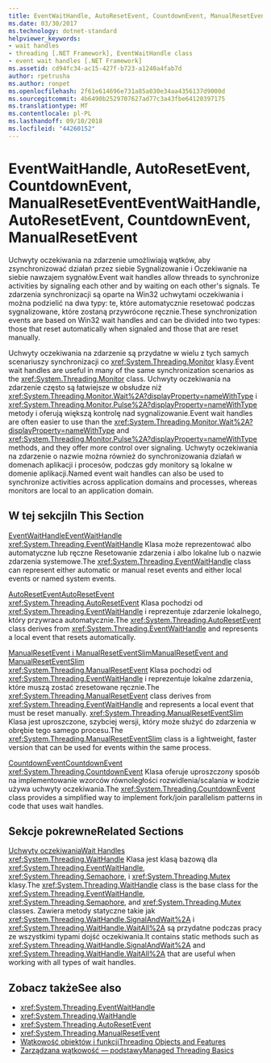 ```yaml
---
title: EventWaitHandle, AutoResetEvent, CountdownEvent, ManualResetEvent
ms.date: 03/30/2017
ms.technology: dotnet-standard
helpviewer_keywords:
- wait handles
- threading [.NET Framework], EventWaitHandle class
- event wait handles [.NET Framework]
ms.assetid: cd94fc34-ac15-427f-b723-a1240a4fab7d
author: rpetrusha
ms.author: ronpet
ms.openlocfilehash: 2f61e614696e731a85a030e34aa4356137d9000d
ms.sourcegitcommit: 4b6490b2529707627ad77c3a43fbe64120397175
ms.translationtype: MT
ms.contentlocale: pl-PL
ms.lasthandoff: 09/10/2018
ms.locfileid: "44260152"
---
```

# <a name="eventwaithandle-autoresetevent-countdownevent-manualresetevent"></a><span data-ttu-id="9da3b-102">EventWaitHandle, AutoResetEvent, CountdownEvent, ManualResetEvent</span><span class="sxs-lookup"><span data-stu-id="9da3b-102">EventWaitHandle, AutoResetEvent, CountdownEvent, ManualResetEvent</span></span>
<span data-ttu-id="9da3b-103">Uchwyty oczekiwania na zdarzenie umożliwiają wątków, aby zsynchronizować działań przez siebie Sygnalizowanie i Oczekiwanie na siebie nawzajem sygnałów.</span><span class="sxs-lookup"><span data-stu-id="9da3b-103">Event wait handles allow threads to synchronize activities by signaling each other and by waiting on each other's signals.</span></span> <span data-ttu-id="9da3b-104">Te zdarzenia synchronizacji są oparte na Win32 uchwytami oczekiwania i można podzielić na dwa typy: te, które automatycznie resetować podczas sygnalizowane, które zostaną przywrócone ręcznie.</span><span class="sxs-lookup"><span data-stu-id="9da3b-104">These synchronization events are based on Win32 wait handles and can be divided into two types: those that reset automatically when signaled and those that are reset manually.</span></span>  
  
 <span data-ttu-id="9da3b-105">Uchwyty oczekiwania na zdarzenie są przydatne w wielu z tych samych scenariuszy synchronizacji co <xref:System.Threading.Monitor> klasy.</span><span class="sxs-lookup"><span data-stu-id="9da3b-105">Event wait handles are useful in many of the same synchronization scenarios as the <xref:System.Threading.Monitor> class.</span></span> <span data-ttu-id="9da3b-106">Uchwyty oczekiwania na zdarzenie często są łatwiejsze w obsłudze niż <xref:System.Threading.Monitor.Wait%2A?displayProperty=nameWithType> i <xref:System.Threading.Monitor.Pulse%2A?displayProperty=nameWithType> metody i oferują większą kontrolę nad sygnalizowanie.</span><span class="sxs-lookup"><span data-stu-id="9da3b-106">Event wait handles are often easier to use than the <xref:System.Threading.Monitor.Wait%2A?displayProperty=nameWithType> and <xref:System.Threading.Monitor.Pulse%2A?displayProperty=nameWithType> methods, and they offer more control over signaling.</span></span> <span data-ttu-id="9da3b-107">Uchwyty oczekiwania na zdarzenie o nazwie można również do synchronizowania działań w domenach aplikacji i procesów, podczas gdy monitory są lokalne w domenie aplikacji.</span><span class="sxs-lookup"><span data-stu-id="9da3b-107">Named event wait handles can also be used to synchronize activities across application domains and processes, whereas monitors are local to an application domain.</span></span>  
  
## <a name="in-this-section"></a><span data-ttu-id="9da3b-108">W tej sekcji</span><span class="sxs-lookup"><span data-stu-id="9da3b-108">In This Section</span></span>  
 [<span data-ttu-id="9da3b-109">EventWaitHandle</span><span class="sxs-lookup"><span data-stu-id="9da3b-109">EventWaitHandle</span></span>](../../../docs/standard/threading/eventwaithandle.md)  
 <span data-ttu-id="9da3b-110"><xref:System.Threading.EventWaitHandle> Klasa może reprezentować albo automatyczne lub ręczne Resetowanie zdarzenia i albo lokalne lub o nazwie zdarzenia systemowe.</span><span class="sxs-lookup"><span data-stu-id="9da3b-110">The <xref:System.Threading.EventWaitHandle> class can represent either automatic or manual reset events and either local events or named system events.</span></span>  
  
 [<span data-ttu-id="9da3b-111">AutoResetEvent</span><span class="sxs-lookup"><span data-stu-id="9da3b-111">AutoResetEvent</span></span>](../../../docs/standard/threading/autoresetevent.md)  
 <span data-ttu-id="9da3b-112"><xref:System.Threading.AutoResetEvent> Klasa pochodzi od <xref:System.Threading.EventWaitHandle> i reprezentuje zdarzenie lokalnego, który przywraca automatycznie.</span><span class="sxs-lookup"><span data-stu-id="9da3b-112">The <xref:System.Threading.AutoResetEvent> class derives from <xref:System.Threading.EventWaitHandle> and represents a local event that resets automatically.</span></span>  
  
 [<span data-ttu-id="9da3b-113">ManualResetEvent i ManualResetEventSlim</span><span class="sxs-lookup"><span data-stu-id="9da3b-113">ManualResetEvent and ManualResetEventSlim</span></span>](../../../docs/standard/threading/manualresetevent-and-manualreseteventslim.md)  
 <span data-ttu-id="9da3b-114"><xref:System.Threading.ManualResetEvent> Klasa pochodzi od <xref:System.Threading.EventWaitHandle> i reprezentuje lokalne zdarzenia, które muszą zostać zresetowane ręcznie.</span><span class="sxs-lookup"><span data-stu-id="9da3b-114">The <xref:System.Threading.ManualResetEvent> class derives from <xref:System.Threading.EventWaitHandle> and represents a local event that must be reset manually.</span></span> <span data-ttu-id="9da3b-115"><xref:System.Threading.ManualResetEventSlim> Klasa jest uproszczone, szybciej wersji, który może służyć do zdarzenia w obrębie tego samego procesu.</span><span class="sxs-lookup"><span data-stu-id="9da3b-115">The <xref:System.Threading.ManualResetEventSlim> class is a lightweight, faster version that can be used for events within the same process.</span></span>  
  
 [<span data-ttu-id="9da3b-116">CountdownEvent</span><span class="sxs-lookup"><span data-stu-id="9da3b-116">CountdownEvent</span></span>](../../../docs/standard/threading/countdownevent.md)  
 <span data-ttu-id="9da3b-117"><xref:System.Threading.CountdownEvent> Klasa oferuje uproszczony sposób na implementowanie wzorców równoległości rozwidlenia/scalania w kodzie używa uchwyty oczekiwania.</span><span class="sxs-lookup"><span data-stu-id="9da3b-117">The <xref:System.Threading.CountdownEvent> class provides a simplified way to implement fork/join parallelism patterns in code that uses wait handles.</span></span>  
  
## <a name="related-sections"></a><span data-ttu-id="9da3b-118">Sekcje pokrewne</span><span class="sxs-lookup"><span data-stu-id="9da3b-118">Related Sections</span></span>  
 [<span data-ttu-id="9da3b-119">Uchwyty oczekiwania</span><span class="sxs-lookup"><span data-stu-id="9da3b-119">Wait Handles</span></span>](https://msdn.microsoft.com/library/48d10b6f-5fd7-407c-86ab-0179aef72489)  
 <span data-ttu-id="9da3b-120"><xref:System.Threading.WaitHandle> Klasa jest klasą bazową dla <xref:System.Threading.EventWaitHandle>, <xref:System.Threading.Semaphore>, i <xref:System.Threading.Mutex> klasy.</span><span class="sxs-lookup"><span data-stu-id="9da3b-120">The <xref:System.Threading.WaitHandle> class is the base class for the <xref:System.Threading.EventWaitHandle>, <xref:System.Threading.Semaphore>, and <xref:System.Threading.Mutex> classes.</span></span> <span data-ttu-id="9da3b-121">Zawiera metody statyczne takie jak <xref:System.Threading.WaitHandle.SignalAndWait%2A> i <xref:System.Threading.WaitHandle.WaitAll%2A> są przydatne podczas pracy ze wszystkimi typami dojść oczekiwania.</span><span class="sxs-lookup"><span data-stu-id="9da3b-121">It contains static methods such as <xref:System.Threading.WaitHandle.SignalAndWait%2A> and <xref:System.Threading.WaitHandle.WaitAll%2A> that are useful when working with all types of wait handles.</span></span>  
  
## <a name="see-also"></a><span data-ttu-id="9da3b-122">Zobacz także</span><span class="sxs-lookup"><span data-stu-id="9da3b-122">See also</span></span>

- <xref:System.Threading.EventWaitHandle>  
- <xref:System.Threading.WaitHandle>  
- <xref:System.Threading.AutoResetEvent>  
- <xref:System.Threading.ManualResetEvent>  
- [<span data-ttu-id="9da3b-123">Wątkowość obiektów i funkcji</span><span class="sxs-lookup"><span data-stu-id="9da3b-123">Threading Objects and Features</span></span>](../../../docs/standard/threading/threading-objects-and-features.md)  
- [<span data-ttu-id="9da3b-124">Zarządzana wątkowość — podstawy</span><span class="sxs-lookup"><span data-stu-id="9da3b-124">Managed Threading Basics</span></span>](../../../docs/standard/threading/managed-threading-basics.md)
